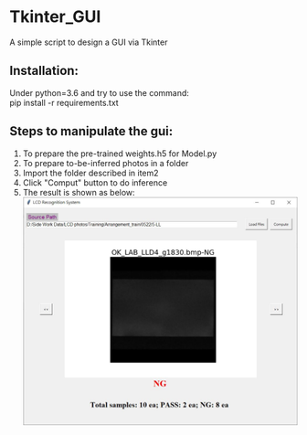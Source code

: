 # Tkinter_GUI
A simple script to design a GUI via Tkinter

## Installation:

Under python=3.6 and try to use the command:  
pip install -r requirements.txt  

## Steps to manipulate the gui:

1. To prepare the pre-trained weights.h5 for Model.py  
2. To prepare to-be-inferred photos in a folder  
3. Import the folder described in item2  
4. Click "Comput" button to do inference  
5. The result is shown as below:  
![image](https://github.com/ChengWeiGu/Tkinter_GUI/blob/main/display.JPG)  
